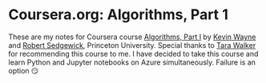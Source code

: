 # Coursera.org: Algorithms, Part 1

These are my notes for Coursera course [Algorithms, Part I](https://www.coursera.org/learn/algorithms-part1) by [Kevin Wayne](https://www.coursera.org/instructor/~246867) and [Robert Sedgewick](https://www.coursera.org/instructor/~250165), Princeton University. Special thanks to [Tara Walker](https://www.linkedin.com/in/taraewalker/) for recommending this course to me. I have decided to take this course and learn Python and Jupyter notebooks on Azure simultaneously. Failure is an option 😏